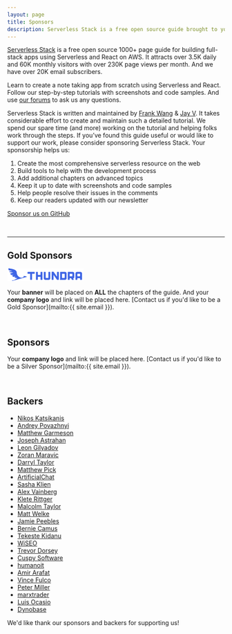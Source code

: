 ```yaml
---
layout: page
title: Sponsors
description: Serverless Stack is a free open source guide brought to you by Frank Wang (@fanjiewang) and Jay V (@jayair) from Anomaly Innovations. Show your support by sponsoring Serverless Stack.
---
```


[Serverless Stack](https://serverless-stack.com) is a free open source 1000+ page guide for building full-stack apps using Serverless and React on AWS. It attracts over 3.5K daily and 60K monthly visitors with over 230K page views per month. And we have over 20K email subscribers.

Learn to create a note taking app from scratch using Serverless and React. Follow our step-by-step tutorials with screenshots and code samples. And use [our forums](https://discourse.serverless-stack.com) to ask us any questions.

Serverless Stack is written and maintained by [Frank Wang](https://github.com/fwang) & [Jay V](https://github.com/jayair). It takes considerable effort to create and maintain such a detailed tutorial. We spend our spare time (and more) working on the tutorial and helping folks work through the steps. If you’ve found this guide useful or would like to support our work, please consider sponsoring Serverless Stack. Your sponsorship helps us:

1. Create the most comprehensive serverless resource on the web
2. Build tools to help with the development process
3. Add additional chapters on advanced topics
4. Keep it up to date with screenshots and code samples
5. Help people resolve their issues in the comments
6. Keep our readers updated with our newsletter

<a class="button support" target="_blank" href="{{ site.github_sponsor_url }}">Sponsor us on GitHub</a>

<br />

---

## Gold Sponsors

<a target="_blank" href="https://www.thundra.io">
  <img height="30" alt="Thundra" src="/assets/sponsors/thundra.png" />
</a>

Your **banner** will be placed on **ALL** the chapters of the guide. And your **company logo** and link will be placed here. [Contact us if you'd like to be a Gold Sponsor](mailto:{{ site.email }}).

<br />

## Sponsors

Your **company logo** and link will be placed here. [Contact us if you'd like to be a Silver Sponsor](mailto:{{ site.email }}).

<br />

## Backers

- [Nikos Katsikanis](http://quantumjs.com/)
- [Andrey Povazhnyi](https://www.tradingview.com)
- [Matthew Garmeson](https://www.patreon.com/user/creators?u=8250522)
- [Joseph Astrahan](https://poolservice123.com)
- [Leon Gilyadov](https://www.linkedin.com/in/leongilyadov/)
- [Zoran Maravic](https://www.patreon.com/user/creators?u=10942419)
- [Darryl Taylor](http://www.reversetelephonedirectoryinfo.com/)
- [Matthew Pick](https://www.patreon.com/user?u=12157649)
- [ArtificialChat](https://twitter.com/artificialchat)
- [Sasha Klien](https://sashafklein.com)
- [Alex Vainberg](https://www.youtube.com/arooly)
- [Klete Rittger](https://www.patreon.com/user/creators?u=14067972)
- [Malcolm Taylor](https://www.patreon.com/user/creators?u=17550173)
- [Matt Welke](https://mattwelke.com)
- [Jamie Peebles](https://www.patreon.com/user/creators?u=19140426)
- [Bernie Camus](https://www.lernard.com)
- [Tekeste Kidanu](https://cleanmock.com)
- [WiSEO](https://www.whatisseo.com)
- [Trevor Dorsey](https://www.foyyay.com/)
- [Cuspy Software](https://cuspy.io)
- [humanoit](https://github.com/humanoit)
- [Amir Arafat](https://github.com/amir5000)
- [Vince Fulco](https://github.com/weisisheng)
- [Peter Miller](https://github.com/phm200)
- [marxtrader](https://www.chrisranni.com)
- [Luis Ocasio](https://github.com/LuisOcasio)
- [Dynobase](https://dynobase.dev)


We'd like thank our sponsors and backers for supporting us!
